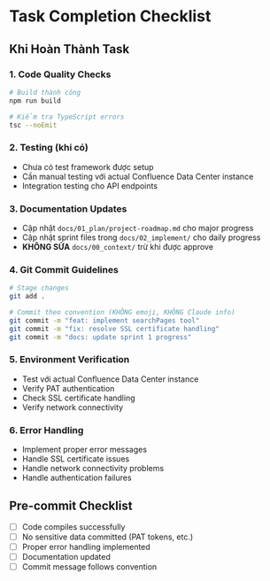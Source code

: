 # Task Completion Checklist

## Khi Hoàn Thành Task

### 1. Code Quality Checks
```bash
# Build thành công
npm run build

# Kiểm tra TypeScript errors
tsc --noEmit
```

### 2. Testing (khi có)
- Chưa có test framework được setup
- Cần manual testing với actual Confluence Data Center instance
- Integration testing cho API endpoints

### 3. Documentation Updates
- Cập nhật `docs/01_plan/project-roadmap.md` cho major progress
- Cập nhật sprint files trong `docs/02_implement/` cho daily progress
- **KHÔNG SỬA** `docs/00_context/` trừ khi được approve

### 4. Git Commit Guidelines
```bash
# Stage changes
git add .

# Commit theo convention (KHÔNG emoji, KHÔNG Claude info)
git commit -m "feat: implement searchPages tool"
git commit -m "fix: resolve SSL certificate handling"
git commit -m "docs: update sprint 1 progress"
```

### 5. Environment Verification
- Test với actual Confluence Data Center instance
- Verify PAT authentication
- Check SSL certificate handling
- Verify network connectivity

### 6. Error Handling
- Implement proper error messages
- Handle SSL certificate issues
- Handle network connectivity problems
- Handle authentication failures

## Pre-commit Checklist
- [ ] Code compiles successfully
- [ ] No sensitive data committed (PAT tokens, etc.)
- [ ] Proper error handling implemented
- [ ] Documentation updated
- [ ] Commit message follows convention